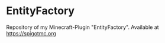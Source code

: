 # EntityFactory
 Repository of my Minecraft-Plugin "EntityFactory".
 Available at https://spigotmc.org
